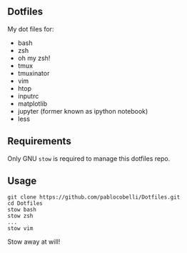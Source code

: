 Dotfiles 
----

My dot files for:
- bash
- zsh
- oh my zsh!
- tmux
- tmuxinator
- vim
- htop
- inputrc
- matplotlib
- jupyter (former known as ipython notebook)
- less

## Requirements

Only GNU `stow` is required to manage this dotfiles repo.

## Usage

    git clone https://github.com/pablocobelli/Dotfiles.git
    cd Dotfiles
    stow bash
    stow zsh
    ...
    stow vim

Stow away at will!

